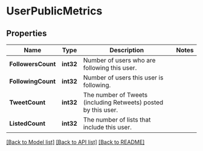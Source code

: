 # UserPublicMetrics

## Properties

Name | Type | Description | Notes
------------ | ------------- | ------------- | -------------
**FollowersCount** | **int32** | Number of users who are following this user. | 
**FollowingCount** | **int32** | Number of users this user is following. | 
**TweetCount** | **int32** | The number of Tweets (including Retweets) posted by this user. | 
**ListedCount** | **int32** | The number of lists that include this user. | 

[[Back to Model list]](../README.md#documentation-for-models) [[Back to API list]](../README.md#documentation-for-api-endpoints) [[Back to README]](../README.md)



